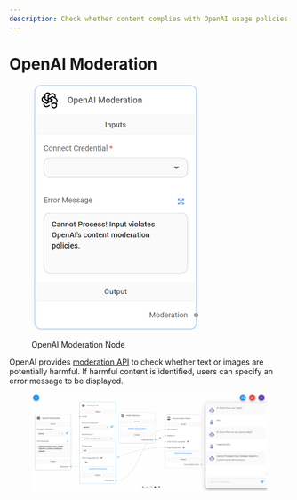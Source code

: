 ```yaml
---
description: Check whether content complies with OpenAI usage policies.
---
```


# OpenAI Moderation

<figure><img src="../../../.gitbook/assets/image (3) (1) (1) (1) (1) (1) (1) (1) (1) (2).png" alt="" width="302"><figcaption><p>OpenAI Moderation Node</p></figcaption></figure>

OpenAI provides [moderation API](https://platform.openai.com/docs/guides/moderation) to check whether text or images are potentially harmful. If harmful content is identified, users can specify an error message to be displayed.

<figure><img src="../../../.gitbook/assets/image (335).png" alt=""><figcaption></figcaption></figure>
